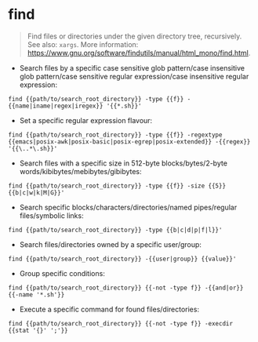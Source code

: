 # find

> Find files or directories under the given directory tree, recursively.
> See also: `xargs`.
> More information: <https://www.gnu.org/software/findutils/manual/html_mono/find.html>.

- Search files by a specific case sensitive glob pattern/case insensitive glob pattern/case sensitive regular expression/case insensitive regular expression:

`find {{path/to/search_root_directory}} -type {{f}} -{{name|iname|regex|iregex}} '{{*.sh}}'`

- Set a specific regular expression flavour:

`find {{path/to/search_root_directory}} -type {{f}} -regextype {{emacs|posix-awk|posix-basic|posix-egrep|posix-extended}} -{{regex}} '{{\..*\.sh}}'`

- Search files with a specific size in 512-byte blocks/bytes/2-byte words/kibibytes/mebibytes/gibibytes:

`find {{path/to/search_root_directory}} -type {{f}} -size {{5}}{{b|c|w|k|M|G}}'`

- Search specific blocks/characters/directories/named pipes/regular files/symbolic links:

`find {{path/to/search_root_directory}} -type {{b|c|d|p|f|l}}'`

- Search files/directories owned by a specific user/group:

`find {{path/to/search_root_directory}} -{{user|group}} {{value}}'`

- Group specific conditions:

`find {{path/to/search_root_directory}} {{-not -type f}} -{{and|or}} {{-name '*.sh'}}`

- Execute a specific command for found files/directories:

`find {{path/to/search_root_directory}} {{-not -type f}} -execdir {{stat '{}' ';'}}`
